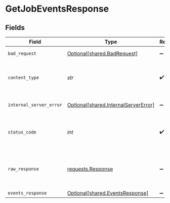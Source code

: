 # GetJobEventsResponse


## Fields

| Field                                                                                 | Type                                                                                  | Required                                                                              | Description                                                                           |
| ------------------------------------------------------------------------------------- | ------------------------------------------------------------------------------------- | ------------------------------------------------------------------------------------- | ------------------------------------------------------------------------------------- |
| `bad_request`                                                                         | [Optional[shared.BadRequest]](../../models/shared/badrequest.md)                      | :heavy_minus_sign:                                                                    | Bad Request                                                                           |
| `content_type`                                                                        | *str*                                                                                 | :heavy_check_mark:                                                                    | HTTP response content type for this operation                                         |
| `internal_server_error`                                                               | [Optional[shared.InternalServerError]](../../models/shared/internalservererror.md)    | :heavy_minus_sign:                                                                    | Internal Server Error                                                                 |
| `status_code`                                                                         | *int*                                                                                 | :heavy_check_mark:                                                                    | HTTP response status code for this operation                                          |
| `raw_response`                                                                        | [requests.Response](https://requests.readthedocs.io/en/latest/api/#requests.Response) | :heavy_minus_sign:                                                                    | Raw HTTP response; suitable for custom response parsing                               |
| `events_response`                                                                     | [Optional[shared.EventsResponse]](../../models/shared/eventsresponse.md)              | :heavy_minus_sign:                                                                    | OK                                                                                    |